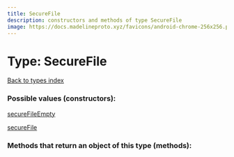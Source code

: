 ```yaml
---
title: SecureFile
description: constructors and methods of type SecureFile
image: https://docs.madelineproto.xyz/favicons/android-chrome-256x256.png
---
```

# Type: SecureFile  
[Back to types index](index.md)



### Possible values (constructors):

[secureFileEmpty](../constructors/secureFileEmpty.md)  

[secureFile](../constructors/secureFile.md)  



### Methods that return an object of this type (methods):



